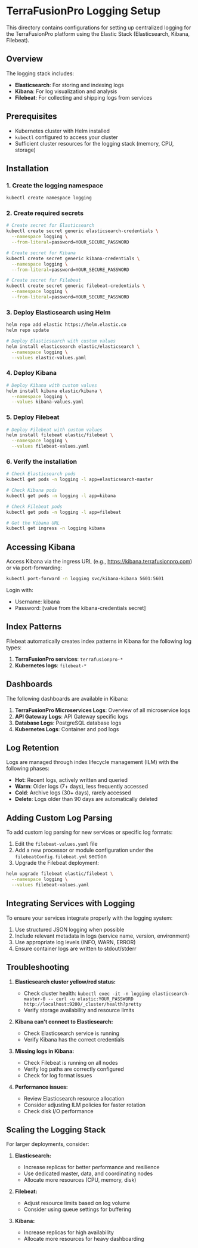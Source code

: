 # TerraFusionPro Logging Setup

This directory contains configurations for setting up centralized logging for the TerraFusionPro platform using the Elastic Stack (Elasticsearch, Kibana, Filebeat).

## Overview

The logging stack includes:

- **Elasticsearch**: For storing and indexing logs
- **Kibana**: For log visualization and analysis
- **Filebeat**: For collecting and shipping logs from services

## Prerequisites

- Kubernetes cluster with Helm installed
- `kubectl` configured to access your cluster
- Sufficient cluster resources for the logging stack (memory, CPU, storage)

## Installation

### 1. Create the logging namespace

```bash
kubectl create namespace logging
```

### 2. Create required secrets

```bash
# Create secret for Elasticsearch
kubectl create secret generic elasticsearch-credentials \
  --namespace logging \
  --from-literal=password=YOUR_SECURE_PASSWORD

# Create secret for Kibana
kubectl create secret generic kibana-credentials \
  --namespace logging \
  --from-literal=password=YOUR_SECURE_PASSWORD

# Create secret for Filebeat
kubectl create secret generic filebeat-credentials \
  --namespace logging \
  --from-literal=password=YOUR_SECURE_PASSWORD
```

### 3. Deploy Elasticsearch using Helm

```bash
helm repo add elastic https://helm.elastic.co
helm repo update

# Deploy Elasticsearch with custom values
helm install elasticsearch elastic/elasticsearch \
  --namespace logging \
  --values elastic-values.yaml
```

### 4. Deploy Kibana

```bash
# Deploy Kibana with custom values
helm install kibana elastic/kibana \
  --namespace logging \
  --values kibana-values.yaml
```

### 5. Deploy Filebeat

```bash
# Deploy Filebeat with custom values
helm install filebeat elastic/filebeat \
  --namespace logging \
  --values filebeat-values.yaml
```

### 6. Verify the installation

```bash
# Check Elasticsearch pods
kubectl get pods -n logging -l app=elasticsearch-master

# Check Kibana pods
kubectl get pods -n logging -l app=kibana

# Check Filebeat pods
kubectl get pods -n logging -l app=filebeat

# Get the Kibana URL
kubectl get ingress -n logging kibana
```

## Accessing Kibana

Access Kibana via the ingress URL (e.g., https://kibana.terrafusionpro.com) or via port-forwarding:

```bash
kubectl port-forward -n logging svc/kibana-kibana 5601:5601
```

Login with:
- Username: kibana
- Password: [value from the kibana-credentials secret]

## Index Patterns

Filebeat automatically creates index patterns in Kibana for the following log types:

1. **TerraFusionPro services**: `terrafusionpro-*`
2. **Kubernetes logs**: `filebeat-*`

## Dashboards

The following dashboards are available in Kibana:

1. **TerraFusionPro Microservices Logs**: Overview of all microservice logs
2. **API Gateway Logs**: API Gateway specific logs
3. **Database Logs**: PostgreSQL database logs
4. **Kubernetes Logs**: Container and pod logs

## Log Retention

Logs are managed through index lifecycle management (ILM) with the following phases:

- **Hot**: Recent logs, actively written and queried
- **Warm**: Older logs (7+ days), less frequently accessed
- **Cold**: Archive logs (30+ days), rarely accessed
- **Delete**: Logs older than 90 days are automatically deleted

## Adding Custom Log Parsing

To add custom log parsing for new services or specific log formats:

1. Edit the `filebeat-values.yaml` file
2. Add a new processor or module configuration under the `filebeatConfig.filebeat.yml` section
3. Upgrade the Filebeat deployment:

```bash
helm upgrade filebeat elastic/filebeat \
  --namespace logging \
  --values filebeat-values.yaml
```

## Integrating Services with Logging

To ensure your services integrate properly with the logging system:

1. Use structured JSON logging when possible
2. Include relevant metadata in logs (service name, version, environment)
3. Use appropriate log levels (INFO, WARN, ERROR)
4. Ensure container logs are written to stdout/stderr

## Troubleshooting

1. **Elasticsearch cluster yellow/red status:**
   - Check cluster health: `kubectl exec -it -n logging elasticsearch-master-0 -- curl -u elastic:YOUR_PASSWORD http://localhost:9200/_cluster/health?pretty`
   - Verify storage availability and resource limits

2. **Kibana can't connect to Elasticsearch:**
   - Check Elasticsearch service is running
   - Verify Kibana has the correct credentials

3. **Missing logs in Kibana:**
   - Check Filebeat is running on all nodes
   - Verify log paths are correctly configured
   - Check for log format issues

4. **Performance issues:**
   - Review Elasticsearch resource allocation
   - Consider adjusting ILM policies for faster rotation
   - Check disk I/O performance

## Scaling the Logging Stack

For larger deployments, consider:

1. **Elasticsearch:**
   - Increase replicas for better performance and resilience
   - Use dedicated master, data, and coordinating nodes
   - Allocate more resources (CPU, memory, disk)

2. **Filebeat:**
   - Adjust resource limits based on log volume
   - Consider using queue settings for buffering

3. **Kibana:**
   - Increase replicas for high availability
   - Allocate more resources for heavy dashboarding